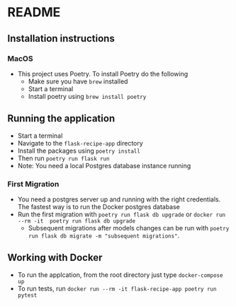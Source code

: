 # README

## Installation instructions

### MacOS

- This project uses Poetry. To install Poetry do the following
  - Make sure you have `brew` installed
  - Start a terminal
  - Install poetry using `brew install poetry`

## Running the application

- Start a terminal
- Navigate to the `flask-recipe-app` directory
- Install the packages using `poetry install`
- Then run `poetry run flask run`
- Note: You need a local Postgres database instance running

### First Migration

- You need a postgres server up and running with the right credentials. The fastest way is to run the Docker postgres database
- Run the first migration with `poetry run flask db upgrade` or `docker run --rm -it  poetry run flask db upgrade`
  - Subsequent migrations after models changes can be run with `poetry run flask db migrate -m "subsequent migrations"`.

## Working with Docker

- To run the applcation, from the root directory just type `docker-compose up`
- To run tests, run `docker run --rm -it flask-recipe-app poetry run pytest`
